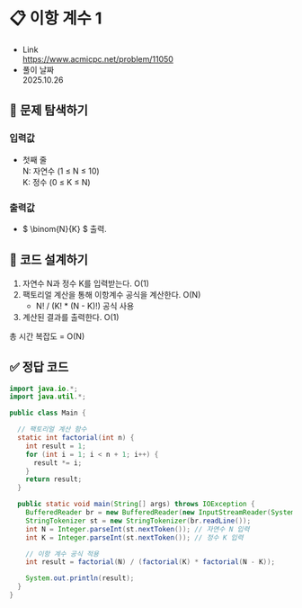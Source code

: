 # 📋 이항 계수 1
- Link<br>
https://www.acmicpc.net/problem/11050
- 풀이 날짜<br>
2025.10.26

## 🔎 문제 탐색하기

### 입력값
- 첫째 줄<br>
N: 자연수 (1 ≤ N ≤ 10)<br>
K: 정수 (0 ≤ K ≤ N)

### 출력값
- $ \binom{N}{K} $ 출력.

## 📝 코드 설계하기
1. 자연수 N과 정수 K를 입력받는다. O(1)
2. 팩토리얼 계산을 통해 이항계수 공식을 계산한다. O(N)
    - N! / (K! * (N - K)!) 공식 사용
3. 계산된 결과를 출력한다. O(1)

총 시간 복잡도 = O(N)

## ✅ 정답 코드
```java
import java.io.*;
import java.util.*;

public class Main {

  // 팩토리얼 계산 함수
  static int factorial(int n) {
    int result = 1;
    for (int i = 1; i < n + 1; i++) {
      result *= i;
    }
    return result;
  }

  public static void main(String[] args) throws IOException {
    BufferedReader br = new BufferedReader(new InputStreamReader(System.in));
    StringTokenizer st = new StringTokenizer(br.readLine());
    int N = Integer.parseInt(st.nextToken()); // 자연수 N 입력
    int K = Integer.parseInt(st.nextToken()); // 정수 K 입력

    // 이항 계수 공식 적용
    int result = factorial(N) / (factorial(K) * factorial(N - K));

    System.out.println(result);
  }
}
```